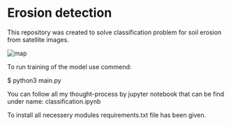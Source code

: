 # Erosion detection

This repository was created to solve classification problem for soil erosion from satellite images.

![map](https://user-images.githubusercontent.com/68538575/189237536-6fe601f8-1e85-46a2-a64a-20af8cce74e3.jpg)

To run training of the model use commend: 

$ python3 main.py

You can follow all my thought-process by jupyter notebook that can be find under name: classification.ipynb

To install all necessery modules requirements.txt file has been given.
